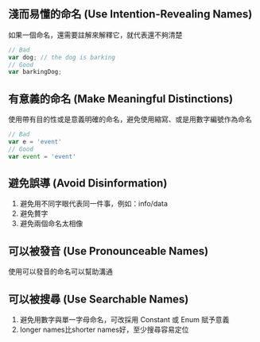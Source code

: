 
## 淺而易懂的命名 (Use Intention-Revealing Names)
如果一個命名，還需要註解來解釋它，就代表還不夠清楚

```javascript
// Bad
var dog; // the dog is barking
// Good
var barkingDog;
```

## 有意義的命名 (Make Meaningful Distinctions)
使用帶有目的性或是意義明確的命名，避免使用縮寫、或是用數字編號作為命名

```javascript
// Bad
var e = 'event'
// Good
var event = 'event'
```

## 避免誤導 (Avoid Disinformation)
  1. 避免用不同字眼代表同一件事，例如：info/data
  2. 避免贅字
  3. 避免兩個命名太相像

## 可以被發音 (Use Pronounceable Names)
使用可以發音的命名可以幫助溝通

## 可以被搜尋 (Use Searchable Names)
  1. 避免用數字與單一字母命名，可改採用 Constant 或 Enum 賦予意義
  2. longer names比shorter names好，至少搜尋容易定位